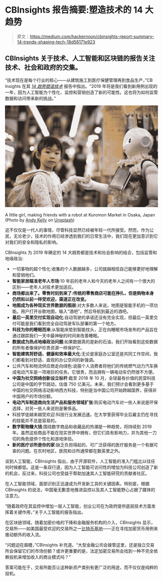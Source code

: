 # CBInsights 报告摘要:塑造技术的 14 大趋势

> 原文：<https://medium.com/hackernoon/cbinsights-report-summary-14-trends-shaping-tech-18d56171e923>

## CBInsights 关于技术、人工智能和区块链的报告关注技术、社会和政府的交集。

“技术现在是每个行业的核心——从建筑施工到医疗保健管理再到食品生产，”CB Insights 在其 [*14 趋势塑造技术*](https://www.cbinsights.com/reports/CB-Insights-Tech-Trends-2019.pdf) 报告中指出。“2019 年将是我们看到新用例出现的一年，因为人工智能为个性化、监控和营销创造了新的可能性。这也将为如何监管数据和访问带来新的挑战。”

![](img/35a8f22b6e65a84818eebcb753cd7996.png)

A little girl, making friends with a robot at Kuromon Market in Osaka, Japan (Photo by [Andy Kelly](https://unsplash.com/photos/0E_vhMVqL9g?utm_source=unsplash&utm_medium=referral&utm_content=creditCopyText) on [Unsplash](https://medium.com/u/2053395ac335?source=post_page-----18d56171e923--------------------------------))

这不仅仅是一代人的事情，尽管科技显然已经被年轻一代所接受。然而，作为公民，无论老少，技术的作用已经渗透到我们的日常生活中，我们现在更加意识到它对我们的安全和隐私的影响。

CBInsights 为 2019 年确定的 14 大趋势都是技术和社会影响的结合，包括监管和地缘政治:

*   一切事物的超个性化:收集的个人数据越多，公司就越相信自己能够更好地理解和营销他们。
*   **智能家居瞄准老年人市场**:10 年前的老年人和今天的老年人之间有一个很大的区别——老年人对技术更加适应。
*   **商场都出来了。零售时刻到来了:传统的零售商店可能在挣扎，但是购物本身仍然和以前一样受欢迎，渠道正在改变。**
*   **地图成为各种现实世界数据的图层**:对大多数人来说，地图是智能手机的一项功能。用户打开谷歌地图，输入“酒吧”，然后导航到最近的酒吧。
*   **最后一英里交付实现自动化**:自动驾驶的承诺还没有完全实现，但最后一英里交付可能是我们看到完全自动驾驶车队部署的第一个地方。
*   **科技为你的睡眠而来**:从智能床垫到智能枕头，正在向睡眠市场发布的产品旨在通过跟踪我们一天中最神秘的时间来改善睡眠。
*   **数据成为热点地缘政治问题**:如果数据真的是新的石油，我们开始看到这些数据的所有者像保护珍贵资源一样保护它。
*   **智能建筑将舒适、健康和效率最大化**:无论是家庭办公室还是共同工作空间，我们都看到对舒适、直观的办公空间的新强调。
*   公共汽车和物流供应商走向绿色:说服个人消费者将他们的传统燃气动力汽车换成电动汽车是一项艰巨的任务。它很贵，而且拥有一辆电动车仍然很不方便。
*   **中国为社交网络创新设立标杆**:截至 2018 年 10 月，全球最有价值的民营科技公司是中国的字节跳动，估值 750 亿美元。未来，我们预计会看到更多基于中国的社交网络活动影响西方科技，特别是当中国公司开始跨越国界，获得非中国用户的市场份额。
*   **电动汽车制造商向生活产品和服务领域扩张**:购买电动汽车对一些人来说是环保选择，对另一些人来说则是奢侈品。
*   科技学徒越来越受欢迎:科技行业发展迅速。在大学里获得毕业后雇主仍在寻找的技能并不总是容易的。
*   **数字赃物赚大钱**:围绕数字商品和收藏品的热潮是一种趋势，将持续到 2019 年。虽然这些商品不能在现实世界中拥有，但它们具有影响力，并为其他一刀切的角色提供个性化和游戏体验。
*   **新的医疗诊所是你的家**:缺乏负担得起的、可广泛获得的医疗服务是一个有据可查的问题。在农村地区，医院和诊所通常都在数英里之外。

谈到人工智能，CBInsights 指出，由于开源软件，人工智能的准入门槛比以往任何时候都低。这是一条双行道，因为人工智能可访问性的增加为科技公司创造了新的机会，反过来，科技公司也受益于帮助加速其人工智能研究的贡献者社区。

在人工智能领域，面部识别正迅速成为开发新工具的关键因素。特别是，根据 CBInsights 的说法，中国毫无歉意地推进监控以及其人工智能野心占据了媒体的注意力。

“随着政府在其监控中增加一层人工智能，创业公司在为政府提供底层技术方面发挥着关键作用，”关于人工智能的报告指出。

在区块链领域，随着加密价格的下降和金融服务机构的介入，CBInsights 显示，交易所——如美国最受欢迎的交易所之一[比特币基地](https://medium.com/u/b9034df3e57a?source=post_page-----18d56171e923--------------------------------)——正在寻找加密货币用例来推动额外的收入流。

“问题迫在眉睫，”CBInsights 补充道。“大型金融公司会接管这里，还是独立交易所会保留它们的市场份额？或许更重要的是，法定加密交易所会找到一种不完全依赖投机来增加收入的商业模式吗？”

答案可能在于，交易所能否让这种新资产类别有更广泛的用途，而不仅仅是纯粹的投机。